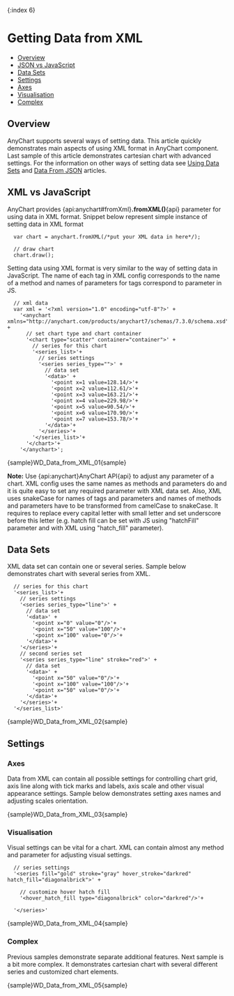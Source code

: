 {:index 6}
# Getting Data from XML

* [Overview](#overview)
* [JSON vs JavaScript](#json_vs_javascript)
* [Data Sets](#data_sets)
* [Settings](#settings)
 * [Axes](#axes)
 * [Visualisation](#visualisation)
 * [Complex](#complex)

## Overview

AnyChart supports several ways of setting data. This article quickly demonstrates main aspects of using XML format in AnyChart component. Last sample of this article demonstrates cartesian chart with advanced settings. For the information on other ways of setting data see [Using Data Sets](Using_Data_Sets) and [Data From JSON](Data_From_JSON) articles.

## XML vs JavaScript

AnyChart provides {api:anychart#fromXml}**.fromXML()**{api} parameter for using data in XML format. Snippet below represent simple instance of setting data in XML format

```
  var chart = anychart.fromXML(/*put your XML data in here*/);

  // draw chart
  chart.draw();
```

Setting data using XML format is very similar to the way of setting data in JavaScript. The name of each tag in XML config corresponds to the name of a method and names of parameters for tags correspond to parameter in JS.

```
  // xml data
  var xml = '<?xml version="1.0" encoding="utf-8"?>' +
    '<anychart xmlns="http://anychart.com/products/anychart7/schemas/7.3.0/schema.xsd">' +
      // set chart type and chart container
      '<chart type="scatter" container="container">' +
        // series for this chart
        '<series_list>'+
          // series settings
          '<series series_type="">' +
            // data set
            '<data>' +
              '<point x=1 value=128.14/>'+
              '<point x=2 value=112.61/>'+
              '<point x=3 value=163.21/>'+
              '<point x=4 value=229.98/>'+
              '<point x=5 value=90.54/>'+
              '<point x=6 value=170.90/>'+
              '<point x=7 value=153.78/>'+
            '</data>'+
          '</series>'+
        '</series_list>'+
      '</chart>'+
    '</anychart>';
```

{sample}WD\_Data\_from\_XML\_01{sample}
<!-- Set scatter chart with single series here-->

**Note:** Use {api:anychart}AnyChart API{api} to adjust any parameter of a chart. XML config uses the same names as methods and parameters do and it is quite easy to set any required parameter with XML data set. Also, XML uses snakeCase for names of tags and parameters and names of methods and parameters have to be transformed from camelCase to snakeCase. It requires to replace every capital letter with small letter and set underscore before this letter (e.g. hatch fill can be set with JS using "hatchFill" parameter and with XML using "hatch_fill" parameter).

## Data Sets

XML data set can contain one or several series. Sample below demonstrates chart with several series from XML.

```
  // series for this chart
  '<series_list>'+
    // series settings
    '<series series_type="line">' +
      // data set
      '<data>' +
        '<point x="0" value="0"/>'+
        '<point x="50" value="100"/>'+
        '<point x="100" value="0"/>'+
      '</data>'+
    '</series>'+
    // second series set
    '<series series_type="line" stroke="red">' +
      // data set
      '<data>' +
        '<point x="50" value="0"/>'+
        '<point x="100" value="100"/>'+
        '<point x="50" value="0"/>'+
      '</data>'+
    '</series>'+
  '</series_list>'
```

{sample}WD\_Data\_from\_XML\_02{sample}

## Settings

### Axes

Data from XML can contain all possible settings for controlling chart grid, axis line along with tick marks and labels, axis scale and other visual appearance settings. Sample below demonstrates setting axes names and adjusting scales orientation.

{sample}WD\_Data\_from\_XML\_03{sample}

### Visualisation

Visual settings can be vital for a chart. XML can contain almost any method and parameter for adjusting visual settings.

```
  // series settings
  '<series fill="gold" stroke="gray" hover_stroke="darkred" hatch_fill="diagonalbrick">' +

    // customize hover hatch fill
    '<hover_hatch_fill type="diagonalbrick" color="darkred"/>'+

  '</series>'
```

{sample}WD\_Data\_from\_XML\_04{sample}

### Complex

Previous samples demonstrate separate additional features. Next sample is a bit more complex. It demonstrates cartesian chart with several different series and customized chart elements.

{sample}WD\_Data\_from\_XML\_05{sample}